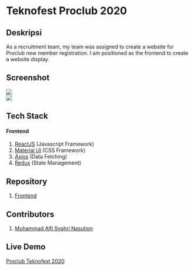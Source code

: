 # Teknofest Proclub 2020

## Deskripsi
As a recruitment team, my team was assigned to create a website for Proclub new member registration. I am positioned as the frontend to create a website display.

## Screenshot

![](./landing.PNG) \
![](./registrasi.PNG)

## Tech Stack

#### Frontend

1. [ReactJS](https://reactjs.org/) (Javascript Framework)
2. [Material UI](https://material-ui.com/) (CSS Framework)
3. [Axios](https://www.npmjs.com/package/axios) (Data Fetching)
4. [Redux](https://redux.js.org/) (State Management)

## Repository

1. [Frontend](https://github.com/helloproclub/teknofest-2020)

## Contributors

1. [Muhammad Alfi Syahri Nasution](https://github.com/alfi2811)

## Live Demo

[Proclub Teknofest 2020](https://teknofest.proclub.tech/)